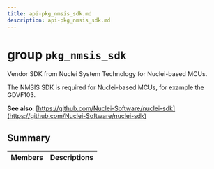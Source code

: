 ```yaml
---
title: api-pkg_nmsis_sdk.md
description: api-pkg_nmsis_sdk.md
---
```

# group `pkg_nmsis_sdk` 

Vendor SDK from Nuclei System Technology for Nuclei-based MCUs.

The NMSIS SDK is required for Nuclei-based MCUs, for example the GDVF103.

**See also**: [https://github.com/Nuclei-Software/nuclei-sdk](https://github.com/Nuclei-Software/nuclei-sdk)

## Summary

 Members                        | Descriptions                                
--------------------------------|---------------------------------------------

